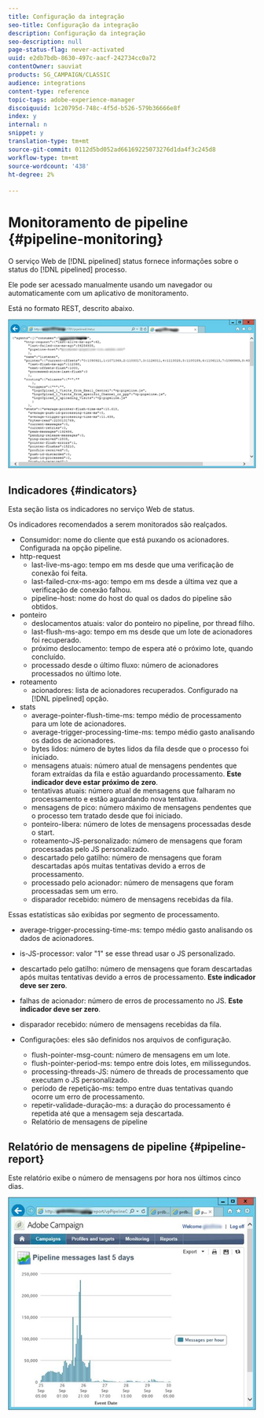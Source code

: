 ```yaml
---
title: Configuração da integração
seo-title: Configuração da integração
description: Configuração da integração
seo-description: null
page-status-flag: never-activated
uuid: e2db7bdb-8630-497c-aacf-242734cc0a72
contentOwner: sauviat
products: SG_CAMPAIGN/CLASSIC
audience: integrations
content-type: reference
topic-tags: adobe-experience-manager
discoiquuid: 1c20795d-748c-4f5d-b526-579b36666e8f
index: y
internal: n
snippet: y
translation-type: tm+mt
source-git-commit: 0112d5bd052ad66169225073276d1da4f3c245d8
workflow-type: tm+mt
source-wordcount: '438'
ht-degree: 2%

---
```



# Monitoramento de pipeline {#pipeline-monitoring}

O serviço Web de [!DNL pipelined] status fornece informações sobre o status do [!DNL pipelined] processo.

Ele pode ser acessado manualmente usando um navegador ou automaticamente com um aplicativo de monitoramento.

Está no formato REST, descrito abaixo.

![](assets/triggers_8.png)

## Indicadores {#indicators}

Esta seção lista os indicadores no serviço Web de status.

Os indicadores recomendados a serem monitorados são realçados.

* Consumidor: nome do cliente que está puxando os acionadores. Configurada na opção pipeline.
* http-request
   * last-live-ms-ago: tempo em ms desde que uma verificação de conexão foi feita.
   * last-failed-cnx-ms-ago: tempo em ms desde a última vez que a verificação de conexão falhou.
   * pipeline-host: nome do host do qual os dados do pipeline são obtidos.
* ponteiro
   * deslocamentos atuais: valor do ponteiro no pipeline, por thread filho.
   * last-flush-ms-ago: tempo em ms desde que um lote de acionadores foi recuperado.
   * próximo deslocamento: tempo de espera até o próximo lote, quando concluído.
   * processado desde o último fluxo: número de acionadores processados no último lote.
* roteamento
   * acionadores: lista de acionadores recuperados. Configurado na [!DNL pipelined] opção.
* stats
   * average-pointer-flush-time-ms: tempo médio de processamento para um lote de acionadores.
   * average-trigger-processing-time-ms: tempo médio gasto analisando os dados de acionadores.
   * bytes lidos: número de bytes lidos da fila desde que o processo foi iniciado.
   * mensagens atuais: número atual de mensagens pendentes que foram extraídas da fila e estão aguardando processamento. **Este indicador deve estar próximo de zero**.
   * tentativas atuais: número atual de mensagens que falharam no processamento e estão aguardando nova tentativa.
   * mensagens de pico: número máximo de mensagens pendentes que o processo tem tratado desde que foi iniciado.
   * ponteiro-libera: número de lotes de mensagens processadas desde o start.
   * roteamento-JS-personalizado: número de mensagens que foram processadas pelo JS personalizado.
   * descartado pelo gatilho: número de mensagens que foram descartadas após muitas tentativas devido a erros de processamento.
   * processado pelo acionador: número de mensagens que foram processadas sem um erro.
   * disparador recebido: número de mensagens recebidas da fila.

Essas estatísticas são exibidas por segmento de processamento.

* average-trigger-processing-time-ms: tempo médio gasto analisando os dados de acionadores.
* is-JS-processor: valor &quot;1&quot; se esse thread usar o JS personalizado.
* descartado pelo gatilho: número de mensagens que foram descartadas após muitas tentativas devido a erros de processamento. **Este indicador deve ser zero**.
* falhas de acionador: número de erros de processamento no JS. **Este indicador deve ser zero**.
* disparador recebido: número de mensagens recebidas da fila.

* Configurações: eles são definidos nos arquivos de configuração.
   * flush-pointer-msg-count: número de mensagens em um lote.
   * flush-pointer-period-ms: tempo entre dois lotes, em milissegundos.
   * processing-threads-JS: número de threads de processamento que executam o JS personalizado.
   * período de repetição-ms: tempo entre duas tentativas quando ocorre um erro de processamento.
   * repetir-validade-duração-ms: a duração do processamento é repetida até que a mensagem seja descartada.
   * Relatório de mensagens de pipeline

## Relatório de mensagens de pipeline {#pipeline-report}

Este relatório exibe o número de mensagens por hora nos últimos cinco dias.

![](assets/triggers_9.png)
